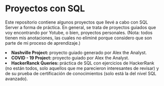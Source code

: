 <h1> Proyectos con SQL </h1>
<p> Este repositorio contiene algunos proyectos que llevé a cabo con SQL Server a forma de práctica. En general, se trata de proyectos guiados que voy encontrando por Yotube, o bien, proyectos personales. 
(Nota: todos tienen mis anotaciones, las cuales no eliminé porque considero que son parte de mi proceso de aprendizaje.) </p>
<li> <b> Nashville Project: </b> proyecto guiado generado por Alex the Analyst.</li>
<li> <b> COVID - 19 Project: </b> proyecto guiado por Alex the Analyst.</li>
<li> <b> HackerRanck Queries: </b> práctica de SQL con ejercicios de HackerRank (no están todos, solo aquellos que me parecieron interesantes de revisar) y de su prueba de certificación de conocimientos (solo está la del nivel SQL avanzado). </li>
